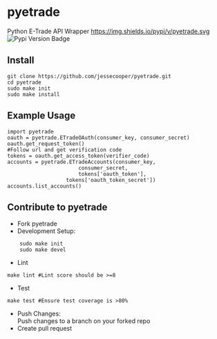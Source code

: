 # pyetrade

Python E-Trade API Wrapper
https://img.shields.io/pypi/v/pyetrade.svg
![Pypi Version Badge](https://img.shields.io/pypi/v/pyetrade.svg "PyPi Version Badge")

## Install
```
git clone https://github.com/jessecooper/pyetrade.git
cd pyetrade
sudo make init
sudo make install
```
## Example Usage
```
import pyetrade
oauth = pyetrade.ETradeOAuth(consumer_key, consumer_secret)
oauth.get_request_token()
#Follow url and get verification code
tokens = oauth.get_access_token(verifier_code)
accounts = pyetrade.ETradeAccounts(consumer_key,
			           consumer_secret, 
			           tokens['oauth_token'],
				   tokens['oauth_token_secret'])
accounts.list_accounts()
```
## Contribute to pyetrade
* Fork pyetrade
* Development Setup:  
```
    sudo make init  
    sudo make devel
```
* Lint  
```
make lint #Lint score should be >=8
```
* Test  
```
make test #Ensure test coverage is >80%
```
* Push Changes:  
Push changes to a branch on your forked repo
* Create pull request
